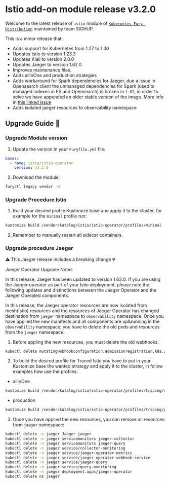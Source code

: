 # Istio add-on module release v3.2.0

Welcome to the latest release of `istio` module of [`Kubernetes Fury Distribution`](https://github.com/sighupio/fury-distribution) maintained by team SIGHUP.

This is a minor release that:

- Adds support for Kubernetes from 1.27 to 1.30
- Updates Istio to version 1.23.3
- Updates Kiali to version 2.0.0
- Updates Jaeger to version 1.62.0
- Improves maintenance files.
- Adds allInOne and production strategies
- Adds workaround for Spark dependencies for Jaeger, due a issue in Opensearch client the unmanaged dependencies for Spark (used to managed indexes in ES and Opensearch) is broken in `1.62`, in order to solve we have appended an older stable version of the image. More info in [this linked issue](https://github.com/jaegertracing/spark-dependencies/issues/137#issuecomment-2119746686)
- Adds isolated jaeger resources to observability namespace

## Upgrade Guide 🦮
### Upgrade Module version

1. Update the version in your `Furyfile.yml` file:

```yaml
bases:
  - name: istio/istio-operator
    version: v3.2.0
```

2. Download the module:

```bash
furyctl legacy vendor -H
```

### Upgrade Procedure Istio

1. Build your desired profile Kustomize base and apply it to the cluster, for example for the `minimal` profile run:

```bash
kustomize build /vendor/katalog/istio/istio-operator/profiles/minimal | kubectl apply -f
```

2. Remember to manually restart all sidecar containers.


### Upgrade procedure Jaeger

⚠️ This Jaeger release includes a breaking change 💔

Jaeger Operator Upgrade Notes

In this release, Jaeger has been updated to version 1.62.0. If you are using the Jaeger operator as part of your Istio deployment, please note the following updates and distinctions between the Jaeger Operator and the Jaeger Operated components.

In this release, the Jaeger operator resources are now isolated from mesh(Istio) resources and the resources of Jaeger Operator has changed destination from `jaeger` namespace to `observability` namespace. Once you have applied the new manifests and all components are up&running in the `observability` namespace, you have to delete the old pods and resources from the `jaeger` namespace.

1. Before appling the new resources, you must delete the old webhooks:
```bash
kubectl delete mutatingwebhookconfiguration.admissionregistration.k8s.io/jaeger-operator-mutating-webhook-configuration validatingwebhookconfiguration.admissionregistration.k8s.io/jaeger-operator-validating-webhook-configuration -n jaeger
```

2. To build the desired profile for Traced Istio you have to put in your Kustomize base the wanted strategy and apply it to the cluster, in follow examples how use the profiles:

* allInOne
```bash
kustomize build /vendor/katalog/istio/istio-operator/profiles/tracing/simple | kubectl apply -f
```
* production
```bash
kustomize build /vendor/katalog/istio/istio-operator/profiles/tracing/production | kubectl apply -f
```

3. Once you have applied the new resources, you can remove all resources from `jaeger` namespace:


```bash
kubectl delete -n jaeger Jaeger jaeger
kubectl delete -n jaeger servicemonitors jaeger-collector
kubectl delete -n jaeger servicemonitors jaeger-query
kubectl delete -n jaeger service/collector-monitoring           
kubectl delete -n jaeger service/jaeger-operator-metrics        
kubectl delete -n jaeger service/jaeger-operator-webhook-service
kubectl delete -n jaeger service/jaeger-query                   
kubectl delete -n jaeger service/query-monitoring
kubectl delete -n jaeger deployment.apps/jaeger-operator
kubectl delete ns jaeger
```